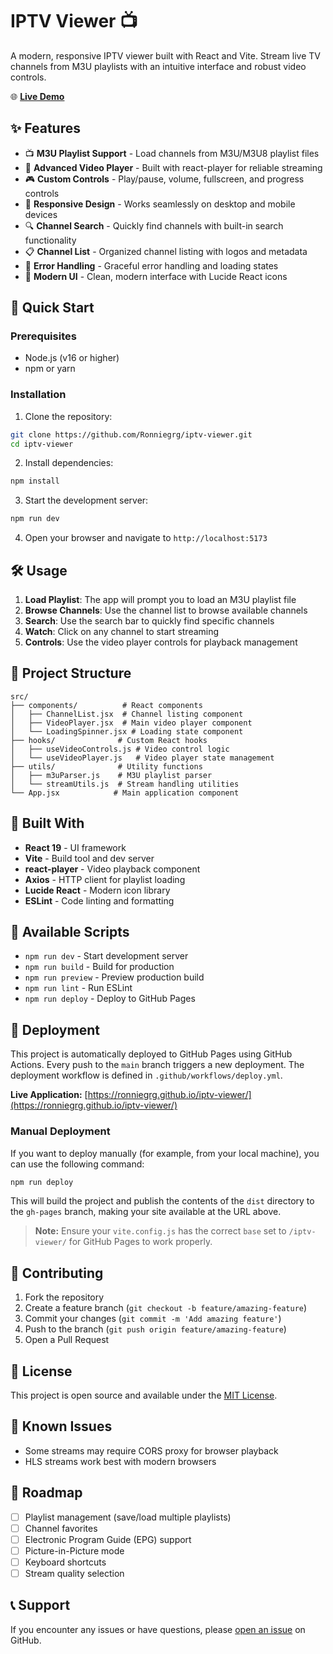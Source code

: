 # IPTV Viewer 📺

A modern, responsive IPTV viewer built with React and Vite. Stream live TV channels from M3U playlists with an intuitive interface and robust video controls.

🌐 **[Live Demo](https://ronniegrg.github.io/iptv-viewer/)**

## ✨ Features

- 📺 **M3U Playlist Support** - Load channels from M3U/M3U8 playlist files
- 🎥 **Advanced Video Player** - Built with react-player for reliable streaming
- 🎮 **Custom Controls** - Play/pause, volume, fullscreen, and progress controls
- 📱 **Responsive Design** - Works seamlessly on desktop and mobile devices
- 🔍 **Channel Search** - Quickly find channels with built-in search functionality
- 📋 **Channel List** - Organized channel listing with logos and metadata
- 🎯 **Error Handling** - Graceful error handling and loading states
- 🎨 **Modern UI** - Clean, modern interface with Lucide React icons

## 🚀 Quick Start

### Prerequisites

- Node.js (v16 or higher)
- npm or yarn

### Installation

1. Clone the repository:

```bash
git clone https://github.com/Ronniegrg/iptv-viewer.git
cd iptv-viewer
```

2. Install dependencies:

```bash
npm install
```

3. Start the development server:

```bash
npm run dev
```

4. Open your browser and navigate to `http://localhost:5173`

## 🛠️ Usage

1. **Load Playlist**: The app will prompt you to load an M3U playlist file
2. **Browse Channels**: Use the channel list to browse available channels
3. **Search**: Use the search bar to quickly find specific channels
4. **Watch**: Click on any channel to start streaming
5. **Controls**: Use the video player controls for playback management

## 📁 Project Structure

```
src/
├── components/          # React components
│   ├── ChannelList.jsx  # Channel listing component
│   ├── VideoPlayer.jsx  # Main video player component
│   └── LoadingSpinner.jsx # Loading state component
├── hooks/              # Custom React hooks
│   ├── useVideoControls.js # Video control logic
│   └── useVideoPlayer.js   # Video player state management
├── utils/              # Utility functions
│   ├── m3uParser.js    # M3U playlist parser
│   └── streamUtils.js  # Stream handling utilities
└── App.jsx            # Main application component
```

## 🧰 Built With

- **React 19** - UI framework
- **Vite** - Build tool and dev server
- **react-player** - Video playback component
- **Axios** - HTTP client for playlist loading
- **Lucide React** - Modern icon library
- **ESLint** - Code linting and formatting

## 🔧 Available Scripts

- `npm run dev` - Start development server
- `npm run build` - Build for production
- `npm run preview` - Preview production build
- `npm run lint` - Run ESLint
- `npm run deploy` - Deploy to GitHub Pages

## 🚀 Deployment

This project is automatically deployed to GitHub Pages using GitHub Actions. Every push to the `main` branch triggers a new deployment. The deployment workflow is defined in `.github/workflows/deploy.yml`.

**Live Application:** [https://ronniegrg.github.io/iptv-viewer/](https://ronniegrg.github.io/iptv-viewer/)

### Manual Deployment

If you want to deploy manually (for example, from your local machine), you can use the following command:

```bash
npm run deploy
```

This will build the project and publish the contents of the `dist` directory to the `gh-pages` branch, making your site available at the URL above.

> **Note:** Ensure your `vite.config.js` has the correct `base` set to `/iptv-viewer/` for GitHub Pages to work properly.

## 🤝 Contributing

1. Fork the repository
2. Create a feature branch (`git checkout -b feature/amazing-feature`)
3. Commit your changes (`git commit -m 'Add amazing feature'`)
4. Push to the branch (`git push origin feature/amazing-feature`)
5. Open a Pull Request

## 📄 License

This project is open source and available under the [MIT License](LICENSE).

## 🐛 Known Issues

- Some streams may require CORS proxy for browser playback
- HLS streams work best with modern browsers

## 🚧 Roadmap

- [ ] Playlist management (save/load multiple playlists)
- [ ] Channel favorites
- [ ] Electronic Program Guide (EPG) support
- [ ] Picture-in-Picture mode
- [ ] Keyboard shortcuts
- [ ] Stream quality selection

## 📞 Support

If you encounter any issues or have questions, please [open an issue](https://github.com/Ronniegrg/iptv-viewer/issues) on GitHub.
